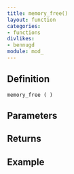```yaml
---
title: memory_free()
layout: function
categories:
- functions
divlikes:
- bennugd
module: mod_
---
```


## Definition

    memory_free ( )

## Parameters

## Returns

## Example
